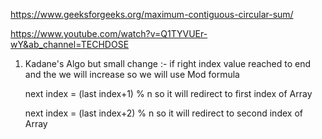 https://www.geeksforgeeks.org/maximum-contiguous-circular-sum/

https://www.youtube.com/watch?v=Q1TYVUEr-wY&ab_channel=TECHDOSE

1. Kadane's Algo but small change :-
    if right index value reached to end and the we will increase so we will use Mod formula 

    next index = (last index+1) % n so it will redirect to first index of Array 

    next index = (last index+2) % n so it will redirect to second index of Array 